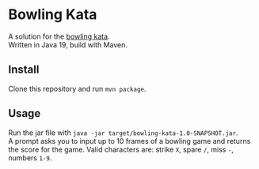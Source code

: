 # Bowling Kata

A solution for the [bowling kata](https://codingdojo.org/kata/Bowling/).<br>
Written in Java 19, build with Maven.

## Install

Clone this repository and run `mvn package`.

## Usage

Run the jar file with `java -jar target/bowling-kata-1.0-SNAPSHOT.jar`.<br>
A prompt asks you to input up to 10 frames of a bowling game and returns the score for the game.
Valid characters are: strike `X`, spare `/`, miss `-`, numbers `1-9`.
